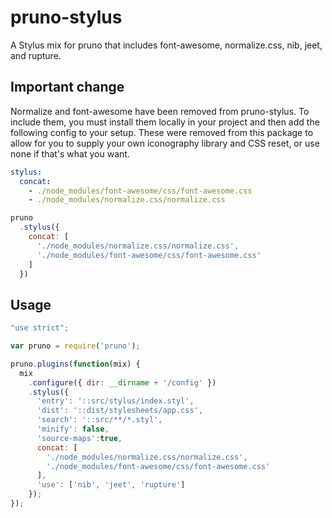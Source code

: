 # pruno-stylus

A Stylus mix for pruno that includes font-awesome, normalize.css, nib, jeet, and rupture.

## Important change
Normalize and font-awesome have been removed from pruno-stylus. To include them, you must install them locally in your project and then add the following config to your setup. These were removed from this package to allow for you to
supply your own iconography library and CSS reset, or use none if that's what you want.

```yaml
stylus:
  concat:
    - ./node_modules/font-awesome/css/font-awesome.css
    - ./node_modules/normalize.css/normalize.css
```

```js
pruno
  .stylus({
    concat: [
      './node_modules/normalize.css/normalize.css',
      './node_modules/font-awesome/css/font-awesome.css'
    ]
  })
```

## Usage

```js
"use strict";

var pruno = require('pruno');

pruno.plugins(function(mix) {
  mix
    .configure({ dir: __dirname + '/config' })
    .stylus({
      'entry': '::src/stylus/index.styl',
      'dist': '::dist/stylesheets/app.css',
      'search': '::src/**/*.styl',
      'minify': false,
      'source-maps':true,
      concat: [
        './node_modules/normalize.css/normalize.css',
        './node_modules/font-awesome/css/font-awesome.css'
      ],
      'use': ['nib', 'jeet', 'rupture']
    });
});
```
